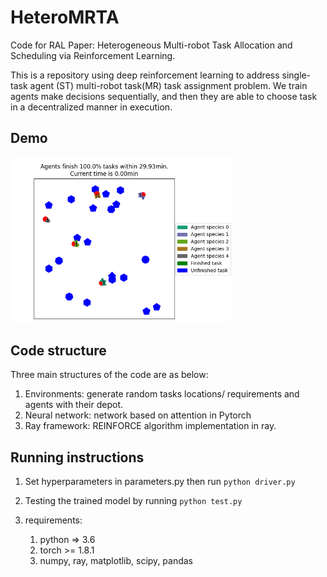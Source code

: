 # HeteroMRTA
Code for RAL Paper: Heterogeneous Multi-robot Task Allocation and Scheduling via Reinforcement Learning.

This is a repository using deep reinforcement learning to address single-task agent (ST) multi-robot task(MR) task assignment problem.
We train agents make decisions sequentially, and then they are able to choose task in a decentralized manner in execution.

## Demo

<img src="env/demo.gif" alt="demo" style="width: 70%;">

## Code structure

Three main structures of the code are as below:
1. Environments: generate random tasks locations/ requirements and agents with their depot.
1. Neural network: network based on attention in Pytorch 
1. Ray framework: REINFORCE algorithm implementation in ray.

## Running instructions
1. Set hyperparameters in parameters.py then run ```python driver.py```
2. Testing the trained model by running ```python test.py```

1. requirements: 
    1. python => 3.6
    1. torch >= 1.8.1
    1. numpy, ray, matplotlib, scipy, pandas
